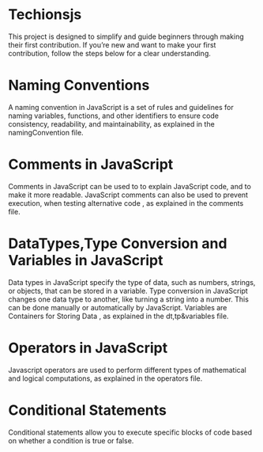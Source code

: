 # Techionsjs
This project is designed to simplify and guide beginners through making their first contribution. If you’re new and want to make your first contribution, follow the steps below for a clear understanding.
# Naming Conventions
A naming convention in JavaScript is a set of rules and guidelines for naming variables, functions, and other identifiers to ensure code consistency, readability, and maintainability, as explained in the namingConvention file.
# Comments in JavaScript
Comments in JavaScript can be used to to explain JavaScript code, and to make it more readable.
JavaScript comments can also be used to prevent execution, when testing alternative code , as explained in the comments file.
# DataTypes,Type Conversion and Variables in JavaScript
Data types in JavaScript specify the type of data, such as numbers, strings, or objects, that can be stored in a variable.
Type conversion in JavaScript changes one data type to another, like turning a string into a number. This can be done manually or automatically by JavaScript.
Variables are Containers for Storing Data , as explained in the dt,tp&variables file.
# Operators in JavaScript
Javascript operators are used to perform different types of mathematical and logical computations, as explained in the operators file.
# Conditional Statements
Conditional statements allow you to execute specific blocks of code based on whether a condition is true or false.